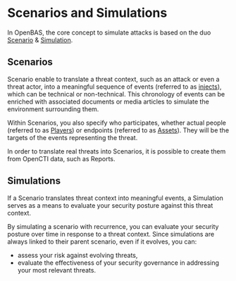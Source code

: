 # Scenarios and Simulations

In OpenBAS, the core concept to simulate attacks is based on the duo [Scenario](scenario.md) & [Simulation](simulation.md).

## Scenarios

Scenario enable to translate a threat context, such as an attack or even a threat actor, into a meaningful sequence of events (referred to as [injects](injects.md)), which can be technical or non-technical. This chronology of events can be enriched with associated documents or media articles to simulate the environment surrounding them.

Within Scenarios, you also specify who participates, whether actual people (referred to as [Players](people.md)) or endpoints (referred to as [Assets](assets.md)). They will be the targets of the events representing the threat.

In order to translate real threats into Scenarios, it is possible to create them from OpenCTI data, such as Reports.


## Simulations

If a Scenario translates threat context into meaningful events, a Simulation serves as a means to evaluate your security posture against this threat context. 

By simulating a scenario with recurrence, you can evaluate your security posture over time in response to a threat context. Since simulations are always linked to their parent scenario, even if it evolves, you can:
- assess your risk against evolving threats,
- evaluate the effectiveness of your security governance in addressing your most relevant threats.

<!-- Here a screenshot of a Scenario with multiple Simulations with different results percentage -->
